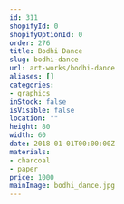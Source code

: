 ```yaml
---
id: 311
shopifyId: 0
shopifyOptionId: 0
order: 276
title: Bodhi Dance
slug: bodhi-dance
url: art-works/bodhi-dance
aliases: []
categories:
- graphics
inStock: false
isVisible: false
location: ""
height: 80
width: 60
date: 2018-01-01T00:00:00Z
materials:
- charcoal
- paper
price: 1000
mainImage: bodhi_dance.jpg
---
```


